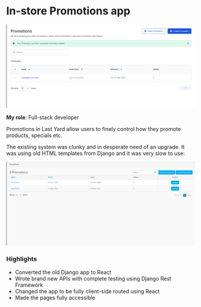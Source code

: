 # In-store Promotions app

![Promotions](/projects/promotions.png)

**My role**: Full-stack developer

Promotions in Last Yard allow users to finely control how they promote products, specials etc.

The existing system was clunky and in desperate need of an upgrade. It was using old HTML templates from Django and it was very slow to use:

![Old screenshot of Promotions](/projects/promotions-old.png)

### Highlights

- Converted the old Django app to React
- Wrote brand new APIs with complete testing using Django Rest Framework
- Changed the app to be fully client-side routed using React
- Made the pages fully accessible
